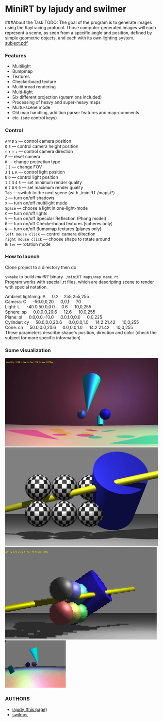 # MiniRT by lajudy and swilmer

###About the Task
TODO: The goal of the program is to generate
images using the Raytracing protocol.  Those
computer-generated images will each represent a
scene, as seen from a specific angle and position,
defined by simple geometric objects, and each with
its own lighting system.
[subject.pdf](11_miniRT.pdf)<br>


### Features
+ Multilight
+ Bumpmap
+ Textures
+ Checkerboard texture
+ Multithread rendering
+ Multi-light
+ Six different projection (quternions included)
+ Processing of heavy and super-heavy maps
+ Multu-scene mode
+ Old map handling, addition parser features and map-comments
+ etc. (see control keys)


### Control
`A` `W` `D` `S` — control camera position<br>
`Q` `E` — control camera height position<br>
`←` `↑` `→` `↓` — control camera direction<br>
`F` — reset camera<br>
`R` — change projection type<br>
`[` `]` — change FOV<br>
`J` `I` `L` `K` — control light position<br>
`U` `O` — control light position<br>
`1` `2` `3` `4` `5` — set minimum render quality <br>
`6` `7` `8` `9` `0` — set maximum render quality <br>
`Tab` — switch to the next scene (with ./miniRT /maps/*)<br>
`Z` — turn on/off shadows<br>
`X` — turn on/off multilight mode<br>
`Space` — choose a light in one-light-mode<br>
`C` — turn on/off lights<br>
`V` — turn on/off Specular Reflection (Phong model)<br>
`B` — turn on/off Checkerboard textures (spheres only)<br>
`N` — turn on/off Bumpmap textures (planes only)<br>
`left mouse click` — control camera direction<br>
`right mouse click` — choose shape to rotate around<br>
`Enter` — rotation mode<br>




### How to launch
Clone project to a directory then do

`$>make` to build _miniRT_ binary `./miniRT maps/map_name.rt`
<br>
Program works with special .rt files, which are descripting scene to render with special notation.

Ambient lightning:	A &emsp; 0.2 &emsp;255,255,255<br>
Camera:				C &emsp; -50.0,0,20 &emsp; 0,0,1 &emsp; 70<br>
Light:				L &emsp; -40.0,50.0,0.0 &emsp; 0.6 &emsp; 10,0,255<br>
Sphere:				sp &emsp; 0.0,0.0,20.6 &emsp; 12.6 &emsp; 10,0,255<br>
Plane:				pl &emsp; 0.0,0.0,-10.0 &emsp; 0.0,1.0,0.0 &emsp; 0,0,225<br>
Cylinder:			cy &emsp; 50.0,0.0,20.6 &emsp; 0.0,0.0,1.0 &emsp; 14.2 21.42 &emsp; 10,0,255<br>
Cone:				cn &emsp; 50.0,0.0,20.6 &emsp; 0.0,0.0,1.0 &emsp; 14.2 21.42 &emsp; 10,0,255<br>
These parameters describe shape's position, direction and color (check the subject for more specific information).



### Some visualization
![](img1.png)
![](img2.png)
![](gif1.gif)
![](gif2.gif)


### AUTHORS
- [lajudy (this page)](https://github.com/constintan/)
- [swilmer](https://github.com/kodet90)